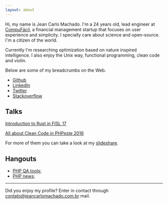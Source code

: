 ```yaml
---
layout: about
---
```


Hi, my name is Jean Carlo Machado. I'm a 24 years old, lead engineer at
[CompuFácil](http://compufacil.com.br/), a financial management startup
that focuses on user experience and simplicity. I specially care about
science and open-source. I'm a citizen of the world. 

Currently I'm researching optimization based on nature inspired
intelligence. I also enjoy the Unix way, functional programming, clean
code and violin.

Below are some of my breadcrumbs on the Web.

 - [Github](https://github.com/jeanCarloMachado)
 - [LinkedIn](https://br.linkedin.com/in/jean-carlo-machado-53b15977)
 - [Twitter](https://twitter.com/JeanCarloMachad)
 - [Stackoverflow](http://stackoverflow.com/users/3344920/jean-carlo-machado)


Talks
-----

[Introduction to Rust in FISL 17](https://www.youtube.com/watch?v=tDGpWvp31wI)

[All about Clean Code in PHPeste 2016](http://www.slideshare.net/jeancarlomachado/clean-code-v2)

For more of them you can take a look at my [slideshare](http://www.slideshare.net/jeancarlomachado).

Hangouts
--------

- [PHP QA tools](https://www.youtube.com/watch?v=lSP70aT5f2Y);
- [PHP news](https://plus.google.com/events/cn5r4j3ku2vdtknb14t2ulichv4);

---

Did you enjoy my profile? Enter in contact through
contato@jeancarlomachado.com.br mail. 
